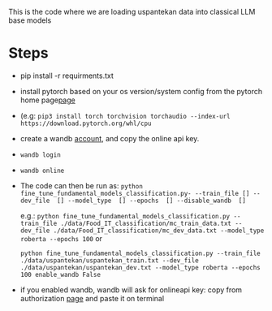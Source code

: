 This is the code where we are loading uspantekan data into classical LLM base models
# Steps
- pip install -r requirments.txt

- install pytorch based on your os version/system config from the pytorch home page[page](https://pytorch.org/)
- (e.g: `pip3 install torch torchvision torchaudio --index-url https://download.pytorch.org/whl/cpu`
- create a wandb [account](https://wandb.ai/), and copy the online api key.
- `wandb login`
- `wandb online`
- The code can then be run as: `python fine_tune_fundamental_models_classification.py- --train_file [] --dev_file  [] --model_type  [] --epochs  [] --disable_wandb  []`

	e.g.: `python fine_tune_fundamental_models_classification.py --train_file ./data/Food_IT_classification/mc_train_data.txt --dev_file ./data/Food_IT_classification/mc_dev_data.txt --model_type roberta --epochs 100`
or 

	 `python fine_tune_fundamental_models_classification.py --train_file ./data/uspantekan/uspantekan_train.txt --dev_file ./data/uspantekan/uspantekan_dev.txt --model_type roberta --epochs 100 enable_wandb False`

- if you enabled wandb, wandb will ask for onlineapi key: copy from authorization [page](https://wandb.ai/authorize) and paste it on terminal
